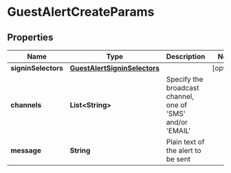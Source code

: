 

# GuestAlertCreateParams

## Properties

Name | Type | Description | Notes
------------ | ------------- | ------------- | -------------
**signinSelectors** | [**GuestAlertSigninSelectors**](GuestAlertSigninSelectors.md) |  |  [optional]
**channels** | **List&lt;String&gt;** | Specify the broadcast channel, one of &#39;SMS&#39; and/or &#39;EMAIL&#39; | 
**message** | **String** | Plain text of the alert to be sent | 




